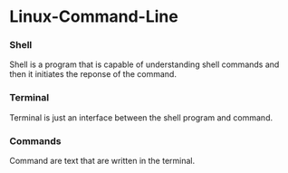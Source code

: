 # Linux-Command-Line

### Shell
Shell is a program that is capable of understanding shell commands and then it initiates the reponse of the command.

### Terminal
Terminal is just an interface between the shell program and command.

### Commands
Command are text that are written in the terminal.
